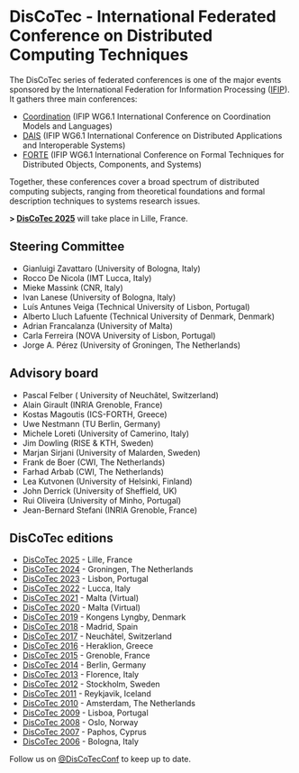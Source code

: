 # DisCoTec - International Federated Conference on Distributed Computing Techniques

The DisCoTec series of federated conferences is one of the major events sponsored by the International Federation for Information Processing ([IFIP](http://www.ifip.org)).
It gathers three main conferences:

* [Coordination](/2025/coordination) (IFIP WG6.1 International Conference on Coordination Models and Languages)
* [DAIS](/2025/dais) (IFIP WG6.1 International Conference on Distributed Applications and Interoperable Systems)
* [FORTE](/2025/forte) (IFIP WG6.1 International Conference on Formal Techniques for Distributed Objects, Components, and Systems)

Together, these conferences cover a broad spectrum of distributed computing subjects, ranging from theoretical foundations and formal description techniques to systems research issues.

**\> [DisCoTec 2025](2025)** will take place in Lille, France.

## Steering Committee

* Gianluigi Zavattaro (University of Bologna, Italy)
* Rocco De Nicola (IMT Lucca, Italy)
* Mieke Massink (CNR, Italy)
* Ivan Lanese (University of Bologna, Italy)
* Luís Antunes Veiga (Technical University of Lisbon, Portugal)
* Alberto Lluch Lafuente (Technical University of Denmark, Denmark)
* Adrian Francalanza (University of Malta)
* Carla Ferreira (NOVA University of Lisbon, Portugal)
* Jorge A. Pérez (University of Groningen, The Netherlands)

## Advisory board

* Pascal Felber ( University of Neuchâtel, Switzerland)
* Alain Girault (INRIA Grenoble, France)
* Kostas Magoutis (ICS-FORTH, Greece)
* Uwe Nestmann (TU Berlin, Germany)
* Michele Loreti (University of Camerino, Italy)
* Jim Dowling (RISE & KTH, Sweden)
* Marjan Sirjani (University of Malarden, Sweden)
* Frank de Boer (CWI, The Netherlands)
* Farhad Arbab (CWI, The Netherlands)
* Lea Kutvonen (University of Helsinki, Finland)
* John Derrick (University of Sheffield, UK)
* Rui Oliveira (University of Minho, Portugal)
* Jean-Bernard Stefani (INRIA Grenoble, France)

## DisCoTec editions

* [DisCoTec 2025](/2025/) - Lille, France
* [DisCoTec 2024](/2024/) - Groningen, The Netherlands
* [DisCoTec 2023](/2023/) - Lisbon, Portugal
* [DisCoTec 2022](/2022/) - Lucca, Italy
* [DisCoTec 2021](/2021/) - Malta (Virtual)
* [DisCoTec 2020](/2020/) - Malta (Virtual)
* [DisCoTec 2019](/2019/) - Kongens Lyngby, Denmark
* [DisCoTec 2018](http://2018.discotec.org/) - Madrid, Spain
* [DisCoTec 2017](http://2017.discotec.org/) - Neuchâtel, Switzerland
* [DisCoTec 2016](https://web.archive.org/web/20170911042114/http://2016.discotec.org/) - Heraklion, Greece
* [DisCoTec 2015](http://discotec2015.inria.fr/) - Grenoble, France
* [DisCoTec 2014](https://www.discotec2014.tu-berlin.de/) - Berlin, Germany
* [DisCoTec 2013](https://web.archive.org/web/20130525064342/http://www.discotec.org/) - Florence, Italy
* [DisCoTec 2012](https://web.archive.org/web/20130624080252/http://discotec.ict.kth.se/) - Stockholm, Sweden
* [DisCoTec 2011](https://web.archive.org/web/20130310124652/http://discotec.ru.is/) - Reykjavik, Iceland
* [DisCoTec 2010](http://web.archive.org/web/20100806052340/http://discotec.project.cwi.nl/index.php/Main_Page) - Amsterdam, The Netherlands
* [DisCoTec 2009](https://web.archive.org/web/20130313005621/http://discotec09.di.fc.ul.pt/index.php?title=Main_Page) - Lisboa, Portugal
* [DisCoTec 2008](http://discotec08.ifi.uio.no/) - Oslo, Norway
* [DisCoTec 2007](http://www.discotec07.cs.ucy.ac.cy/) - Paphos, Cyprus
* [DisCoTec 2006](https://web.archive.org/web/20130313010816/http://www.discotec06.cs.unibo.it/) - Bologna, Italy

Follow us on [@DisCoTecConf](https://twitter.com/DisCoTecConf) to keep up to date.
